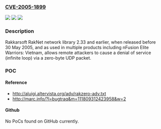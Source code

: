 ### [CVE-2005-1899](https://cve.mitre.org/cgi-bin/cvename.cgi?name=CVE-2005-1899)
![](https://img.shields.io/static/v1?label=Product&message=n%2Fa&color=blue)
![](https://img.shields.io/static/v1?label=Version&message=n%2Fa&color=blue)
![](https://img.shields.io/static/v1?label=Vulnerability&message=n%2Fa&color=brighgreen)

### Description

Rakkarsoft RakNet network library 2.33 and earlier, when released before 30 May 2005, and as used in multiple products including nFusion Elite Warriors: Vietnam, allows remote attackers to cause a denial of service (infinite loop) via a zero-byte UDP packet.

### POC

#### Reference
- http://aluigi.altervista.org/adv/rakzero-adv.txt
- http://marc.info/?l=bugtraq&m=111809312423958&w=2

#### Github
No PoCs found on GitHub currently.

